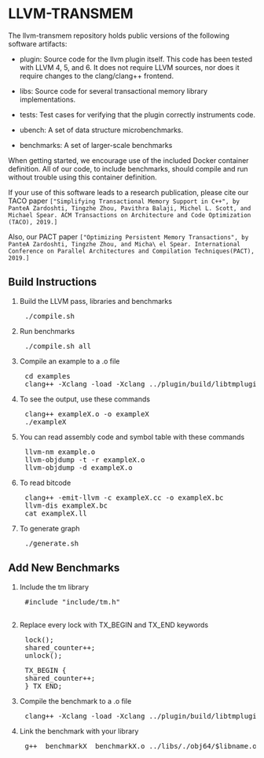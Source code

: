 # LLVM-TRANSMEM

The llvm-transmem repository holds public versions of the following software
artifacts:

* plugin: Source code for the llvm plugin itself.  This code has been tested with LLVM 4, 5, and 6.  It does not require LLVM sources, nor does it require changes to the clang/clang++ frontend.

* libs: Source code for several transactional memory library implementations.

* tests: Test cases for verifying that the plugin correctly instruments code.

* ubench: A set of data structure microbenchmarks.

* benchmarks: A set of larger-scale benchmarks

When getting started, we encourage use of the included Docker container definition.  All of our code, to include benchmarks, should compile and run without trouble using this container definition.

If your use of this software leads to a research publication, please cite our TACO paper `["Simplifying Transactional Memory Support in C++", by PanteA Zardoshti, Tingzhe Zhou, Pavithra Balaji, Michel L. Scott, and Michael Spear. ACM Transactions on Architecture and Code Optimization (TACO), 2019.]`

Also, our PACT paper `["Optimizing Persistent Memory Transactions", by PanteA Zardoshti, Tingzhe Zhou, and Micha\ el Spear. International Conference on Parallel Architectures and Compilation Techniques(PACT), 2019.]`

## Build Instructions
1. Build the LLVM pass, libraries and benchmarks
<pre>
    ./compile.sh
</pre>

2. Run benchmarks 
<pre>
    ./compile.sh all
</pre>

3. Compile an example to a .o file
<pre>
    cd examples
    clang++ -Xclang -load -Xclang ../plugin/build/libtmplugin.so -c -I ../libs/ exampleX.cc
</pre>

4. To see the output, use these commands
<pre>
    clang++ exampleX.o -o exampleX
    ./exampleX
</pre>

5. You can read assembly code and symbol table with these commands
<pre>
    llvm-nm example.o
    llvm-objdump -t -r exampleX.o
    llvm-objdump -d exampleX.o
</pre>

6. To read bitcode
<pre>
    clang++ -emit-llvm -c exampleX.cc -o exampleX.bc
    llvm-dis exampleX.bc
    cat exampleX.ll
</pre>

7. To generate graph
<pre>
    ./generate.sh
</pre>

## Add New Benchmarks
1. Include the tm library
<pre>
    #include "include/tm.h"
 </pre>
 
2. Replace every lock with TX_BEGIN and TX_END keywords
<pre>
    lock();
    shared_counter++;
    unlock();
</pre>
    
<pre>
    TX_BEGIN {
    shared_counter++;
    } TX_END;
</pre>

3. Compile the benchmark to a .o file
<pre>
    clang++ -Xclang -load -Xclang ../plugin/build/libtmplugin.so -c -I ../libs/ benchmarkX.cc
</pre>

4. Link the benchmark with your library
<pre>
    g++  benchmarkX  benchmarkX.o ../libs/./obj64/$libname.o
</pre>
